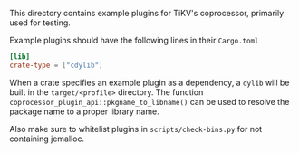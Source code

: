 This directory contains example plugins for TiKV's coprocessor, primarily used for testing.

Example plugins should have the following lines in their `Cargo.toml`

```toml
[lib]
crate-type = ["cdylib"]
```

When a crate specifies an example plugin as a dependency, a `dylib` will be built in the 
`target/<profile>` directory.
The function `coprocessor_plugin_api::pkgname_to_libname()` can be used to resolve the package name
to a proper library name. 

Also make sure to whitelist plugins in `scripts/check-bins.py` for not containing jemalloc.
